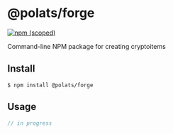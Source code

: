 # @polats/forge

[![npm (scoped)](https://img.shields.io/npm/v/@polats/forge.svg)](https://www.npmjs.com/package/@polats/forge)

Command-line NPM package for creating cryptoitems

## Install

```
$ npm install @polats/forge
```

## Usage

```js
// in progress
```

